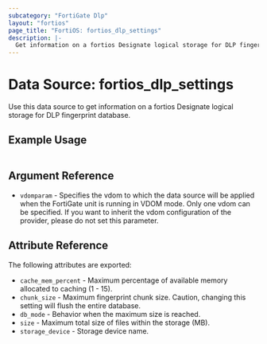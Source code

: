 ```yaml
---
subcategory: "FortiGate Dlp"
layout: "fortios"
page_title: "FortiOS: fortios_dlp_settings"
description: |-
  Get information on a fortios Designate logical storage for DLP fingerprint database.
---
```


# Data Source: fortios_dlp_settings
Use this data source to get information on a fortios Designate logical storage for DLP fingerprint database.


## Example Usage

```hcl

```

## Argument Reference

* `vdomparam` - Specifies the vdom to which the data source will be applied when the FortiGate unit is running in VDOM mode. Only one vdom can be specified. If you want to inherit the vdom configuration of the provider, please do not set this parameter.

## Attribute Reference

The following attributes are exported:

* `cache_mem_percent` - Maximum percentage of available memory allocated to caching (1 - 15).
* `chunk_size` - Maximum fingerprint chunk size. Caution, changing this setting will flush the entire database.
* `db_mode` - Behavior when the maximum size is reached.
* `size` - Maximum total size of files within the storage (MB).
* `storage_device` - Storage device name.
